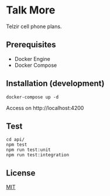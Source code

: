 # Talk More
Telzir cell phone plans.

## Prerequisites
* Docker Engine
* Docker Compose

## Installation (development)
```
docker-compose up -d
```
Access on http://localhost:4200

## Test
```
cd api/
npm test
npm run test:unit
npm run test:integration
```

## License
[MIT](https://choosealicense.com/licenses/mit/)
